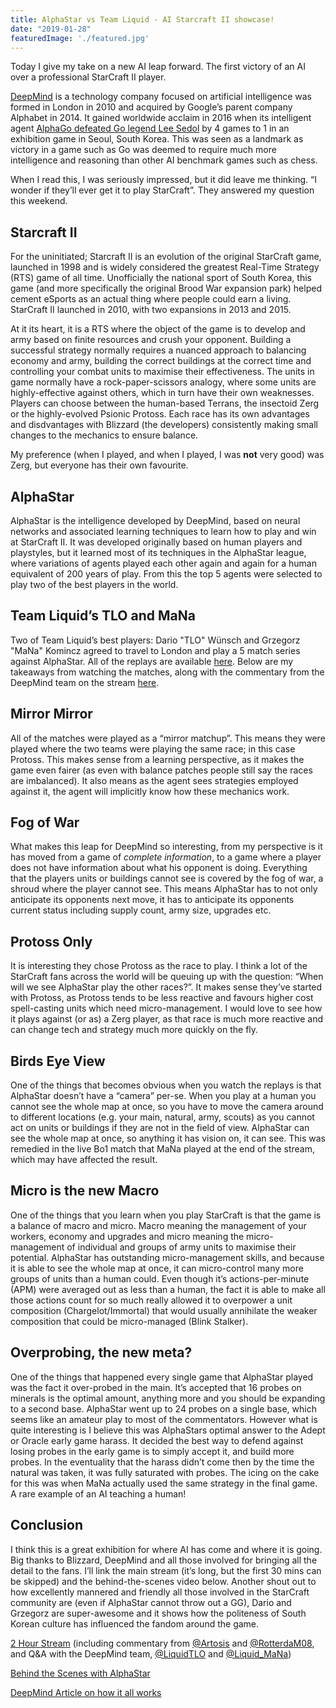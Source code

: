 ```yaml
---
title: AlphaStar vs Team Liquid - AI Starcraft II showcase!
date: "2019-01-28"
featuredImage: './featured.jpg'
---
```


Today I give my take on a new AI leap forward. The first victory of an AI over a professional StarCraft II player.

<!-- end -->

[DeepMind](https://deepmind.com/) is a technology company focused on artificial intelligence was formed in London in 2010 and acquired by Google’s parent company Alphabet in 2014. It gained worldwide acclaim in 2016 when its intelligent agent [AlphaGo defeated Go legend Lee Sedol](https://en.wikipedia.org/wiki/AlphaGo_versus_Lee_Sedol) by 4 games to 1 in an exhibition game in Seoul, South Korea. This was seen as a landmark as victory in a game such as Go was deemed to require much more intelligence and reasoning than other AI benchmark games such as chess.

When I read this, I was seriously impressed, but it did leave me thinking. “I wonder if they’ll ever get it to play StarCraft”. They answered my question this weekend.

## Starcraft II

For the uninitiated; Starcraft II is an evolution of the original StarCraft game, launched in 1998 and is widely considered the greatest Real-Time Strategy (RTS) game of all time. Unofficially the national sport of South Korea, this game (and more specifically the original Brood War expansion park) helped cement eSports as an actual thing where people could earn a living. StarCraft II launched in 2010, with two expansions in 2013 and 2015. 

At it its heart, it is a RTS where the object of the game is to develop and army based on finite resources and crush your opponent. Building a successful strategy normally requires a nuanced approach to balancing economy and army, building the correct buildings at the correct time and controlling your combat units to maximise their effectiveness. The units in game normally have a rock-paper-scissors analogy, where some units are highly-effective against others, which in turn have their own weaknesses. Players can choose between the human-based Terrans, the insectoid Zerg or the highly-evolved Psionic Protoss. Each race has its own advantages and disdvantages with Blizzard (the developers) consistently making small changes to the mechanics to ensure balance. 

My preference (when I played, and when I played, I was **not** very good) was Zerg, but everyone has their own favourite.

## AlphaStar

AlphaStar is the intelligence developed by DeepMind, based on neural networks and associated learning techniques to learn how to play and win at StarCraft II. It was developed originally based on human players and playstyles, but it learned most of its techniques in the AlphaStar league, where variations of agents played each other again and again for a human equivalent of 200 years of play. From this the top 5 agents were selected to play two of the best players in the world.

## Team Liquid’s TLO and MaNa

Two of Team Liquid’s best players: Dario "TLO" Wünsch and Grzegorz "MaNa" Komincz agreed to travel to London and play a 5 match series against AlphaStar. All of the replays are available [here](https://deepmind.com/research/alphastar-resources/). Below are my takeaways from watching the matches, along with the commentary from the DeepMind team on the stream [here](https://www.youtube.com/watch?v=cUTMhmVh1qs).

## Mirror Mirror

All of the matches were played as a “mirror matchup”. This means they were played where the two teams were playing the same race; in this case Protoss. This makes sense from a learning perspective, as it makes the game even fairer (as even with balance patches people still say the races are imbalanced). It also means as the agent sees strategies employed against it, the agent will implicitly know how these mechanics work. 

## Fog of War

What makes this leap for DeepMind so interesting, from my perspective is it has moved from a game of *complete information*, to a game where a player does not have information about what his opponent is doing. Everything that the players units or buildings cannot see is covered by the fog of war, a shroud where the player cannot see. This means AlphaStar has to not only anticipate its opponents next move, it has to anticipate its opponents current status including supply count, army size, upgrades etc. 

## Protoss Only

It is interesting they chose Protoss as the race to play. I think a lot of the StarCraft fans across the world will be queuing up with the question: “When will we see AlphaStar play the other races?”. It makes sense they’ve started with Protoss, as Protoss tends to be less reactive and favours higher cost spell-casting units which need micro-management. I would love to see how it plays against (or as) a Zerg player, as that race is much more reactive and can change tech and strategy much more quickly on the fly.

## Birds Eye View

One of the things that becomes obvious when you watch the replays is that AlphaStar doesn’t have a “camera” per-se. When you play at a human you cannot see the whole map at once, so you have to move the camera around to different locations (e.g. your main, natural, army, scouts) as you cannot act on units or buildings if they are not in the field of view. AlphaStar can see the whole map at once, so anything it has vision on, it can see. This was remedied in the live Bo1 match that MaNa played at the end of the stream, which may have affected the result. 

## Micro is the new Macro
One of the things that you learn when you play StarCraft is that the game is a balance of macro and micro. Macro meaning the management of your workers, economy and upgrades and micro meaning the micro-management of individual and groups of army units to maximise their potential. AlphaStar has outstanding micro-management skills, and because it is able to see the whole map at once, it can micro-control many more groups of units than a human could. Even though it’s actions-per-minute (APM) were averaged out as less than a human, the fact it is able to make all those actions count for so much really allowed it to overpower a unit composition (Chargelot/Immortal) that would usually annihilate the weaker composition that could be micro-managed (Blink Stalker).

## Overprobing, the new meta?

One of the things that happened every single game that AlphaStar played was the fact it over-probed in the main. It’s accepted that 16 probes on minerals is the optimal amount, anything more and you should be expanding to a second base. AlphaStar went up to 24 probes on a single base, which seems like an amateur play to most of the commentators. However what is quite interesting is I believe this was AlphaStars optimal answer to the Adept or Oracle early game harass. It decided the best way to defend against losing probes in the early game is to simply accept it, and build more probes. In the eventuality that the harass didn’t come then by the time the natural was taken, it was fully saturated with probes. The icing on the cake for this was when MaNa actually used the same strategy in the final game. A rare example of an AI teaching a human!

## Conclusion

I think this is a great exhibition for where AI has come and where it is going. Big thanks to Blizzard, DeepMind and all those involved for bringing all the detail to the fans. I’ll link the main stream (it’s long, but the first 30 mins can be skipped) and the behind-the-scenes video below. Another shout out to how excellently mannered and friendly all those involved in the StarCraft community are (even if AlphaStar cannot throw out a GG), Dario and Grzegorz are super-awesome and it shows how the politeness of South Korean culture has influenced the fandom around the game.

[2 Hour Stream](https://www.youtube.com/watch?v=cUTMhmVh1qs&feature=youtu.be) (including commentary from [@Artosis](https://twitter.com/Artosis) and [@RotterdaM08](https://twitter.com/RotterdaM08), and Q&A with the DeepMind team, [@LiquidTLO](https://twitter.com/LiquidTLO) and [@Liquid_MaNa](https://twitter.com/Liquid_MaNa))

[Behind the Scenes with AlphaStar](https://www.youtube.com/watch?v=UuhECwm31dM&feature=youtu.be)

[DeepMind Article on how it all works](https://deepmind.com/blog/alphastar-mastering-real-time-strategy-game-starcraft-ii/)